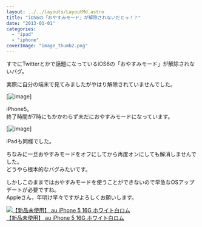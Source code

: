 ```yaml
---
layout: ../../layouts/LayoutMd.astro
title: "iOS6の「おやすみモード」が解除されないだとっ！？"
date: "2013-01-01"
categories: 
  - "ipad"
  - "iphone"
coverImage: "image_thumb2.png"
---
```


すでにTwitterとかで話題になっているiOS6の「おやすみモード」が解除されないバグ。

実際に自分の端末で見てみましたがやはり解除されていませんでした。

[![image](/archive/images/image_thumb.png "image")]

iPhone5。  
終了時間が7時にもかかわらず未だにおやすみモードになっています。

[![image](/archive/images/image_thumb1.png "image")]

iPadも同様でした。

ちなみに一旦おやすみモードをオフにしてから再度オンにしても解消しませんでした。  
どうやら根本的なバグみたいです。

しかしこのままではおやすみモードを使うことができないので早急なOSアップデートが必要ですね。  
Appleさん，年明け早々ですがよろしくお願いします。

[![【新品未使用】 au iPhone 5 16G ホワイト白ロム](/archive/images/31Ax0vmAChL._SL160_.jpg)  
【新品未使用】 au iPhone 5 16G ホワイト白ロム  
](https://www.amazon.co.jp/exec/obidos/ASIN/B009EPILNK/mizuka123-22/ref=nosim)
